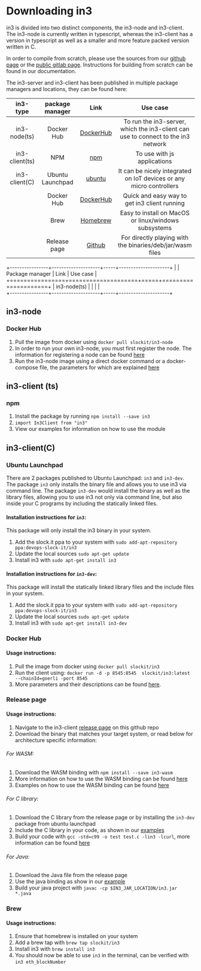 # Downloading in3

in3 is divided into two distinct components, the in3-node and in3-client. The in3-node is currently written in typescript, whereas the in3-client has a version in typescript as well as a smaller and more feature packed version written in C. 

In order to compile from scratch, please use the sources from our [github page](https://github.com/slockit/in3) or the [public gitlab page](https://public-git.slock.it). Instructions for building from scratch can be found in our documentation.

The in3-server and in3-client has been published in multiple package managers and locations, they can be found here:

|    in3-type     | package manager           | Link                                                                   | Use case |
| :-------------: | :------------------------:|        :------------------------------------------------------:        | :----:   |
| in3-node(ts)    | Docker Hub                | [DockerHub](https://hub.docker.com/r/slockit/in3-node)                 | To run the in3-server, which the in3-client can use to connect to the in3 network |
| in3-client(ts)  | NPM                       | [npm](https://www.npmjs.com/package/in3)                               | To use with js applications |
| in3-client(C)   | Ubuntu Launchpad          | [ubuntu](https://launchpad.net/~devops-slock-it/+archive/ubuntu/in3)   | It can be nicely integrated on IoT devices or any micro controllers |
|                 | Docker Hub                | [DockerHub](https://hub.docker.com/r/slockit/in3)                      | Quick and easy way to get in3 client running |
|                 | Brew                      | [Homebrew]( https://github.com/slockit/homebrew-in3)                   | Easy to install on MacOS or linux/windows subsystems |
|                 | Release page              | [Github](https://github.com/slockit/in3-c/releases)                    | For directly playing with the binaries/deb/jar/wasm files |


+----------------+--------------------+-----+---------------------+
|                | Package manager    | Link | Use case           |                                                                                                             
+================+====================+=====+=====================+
| in3-node(ts)   |                    |     |                     |                                                                                                                     
+----------------+--------------------+-----+---------------------+



## in3-node
### Docker Hub
1. Pull the image from docker using ```docker pull slockit/in3-node```
2. In order to run your own in3-node, you must first register the node. The information for registering a node can be found 
[here](https://in3.readthedocs.io/en/develop/getting_started.html#registering-an-incubed-node)
3. Run the in3-node image using a direct docker command or a docker-compose file, the parameters for which are explained 
[here](https://in3.readthedocs.io/en/develop/api-node.html)


## in3-client (ts)
### npm
1. Install the package by running ```npm install --save in3```
2. ```import In3Client from "in3"```
3. View our examples for information on how to use the module

## in3-client(C)
### Ubuntu Launchpad 
 There are 2 packages published to Ubuntu Launchpad: ```in3``` and ```in3-dev```. The package ```in3``` only installs the
 binary file and allows you to use in3 via command line. The package ```in3-dev``` would install the binary as well as 
 the library files, allowing you to use in3 not only via command line, but also inside your C programs by including the
 statically linked files. 
 
 #### Installation instructions for ```in3```:
 
 This package will only install the in3 binary in your system.
 
 1. Add the slock.it ppa to your system with
 ```sudo add-apt-repository ppa:devops-slock-it/in3```
 2. Update the local sources ```sudo apt-get update```
 3. Install in3 with ```sudo apt-get install in3```

 #### Installation instructions for ```in3-dev```:
 
 This package will install the statically linked library files and the include files in your system. 
 
 1. Add the slock.it ppa to your system with
 ```sudo add-apt-repository ppa:devops-slock-it/in3```
 2. Update the local sources ```sudo apt-get update```
 3. Install in3 with ```sudo apt-get install in3-dev```
 
 ### Docker Hub
 #### Usage instructions:
 1. Pull the image from docker using ```docker pull slockit/in3```
 2. Run the client using: ```docker run -d -p 8545:8545  slockit/in3:latest --chainId=goerli -port 8545```
 3. More parameters and their descriptions can be found [here](https://in3.readthedocs.io/en/develop/getting_started.html#as-docker-container). 
 
 ### Release page
 #### Usage instructions:
 1. Navigate to the in3-client [release page](https://github.com/slockit/in3-c/releases) on this github repo 
 2. Download the binary that matches your target system, or read below for architecture specific information:
 
 ###### For WASM:
 1. Download the WASM binding with ```npm install --save in3-wasm```
 2. More information on how to use the WASM binding can be found [here](https://www.npmjs.com/package/in3-wasm)
 3. Examples on how to use the WASM binding can be found [here](https://github.com/slockit/in3-c/tree/master/examples/js)
 
 ###### For C library:
 1. Download the C library from the release page or by installing the ```in3-dev``` package from ubuntu launchpad
 2. Include the C library in your code, as shown in our [examples](https://github.com/slockit/in3-c/tree/master/examples/c)
 3. Build your code with ```gcc -std=c99 -o test test.c -lin3 -lcurl```, more information can be found [here](https://github.com/slockit/in3-c/blob/master/examples/c/build.sh)
 
  ###### For Java:
  1. Download the Java file from the release page
  2. Use the java binding as show in our [example](https://github.com/slockit/in3-c/blob/master/examples/java/GetBlockRPC.java)
  3. Build your java project with ```javac -cp $IN3_JAR_LOCATION/in3.jar *.java```
  
 ### Brew
 #### Usage instructions:
 1. Ensure that homebrew is installed on your system
 2. Add a brew tap with ```brew tap slockit/in3```
 3. Install in3 with ```brew install in3```
 4. You should now be able to use ```in3``` in the terminal, can be verified with ```in3 eth_blockNumber```
 

